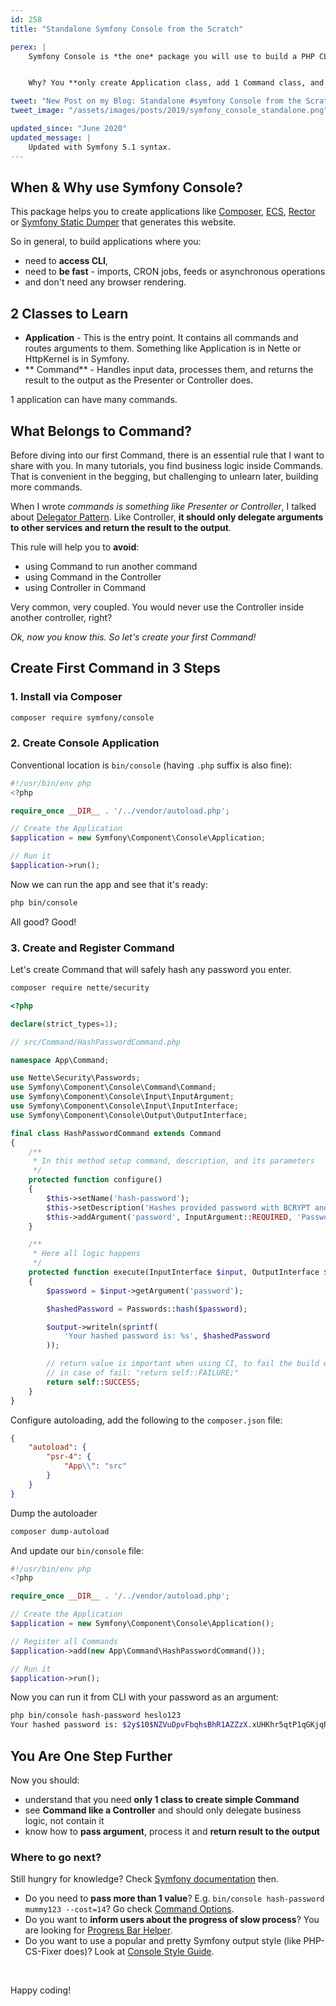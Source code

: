 ```yaml
---
id: 258
title: "Standalone Symfony Console from the Scratch"

perex: |
    Symfony Console is *the one* package you will use to build a PHP CLI app. It's one of the easiest Symfony components.


    Why? You **only create Application class, add 1 Command class, and you are ready to go**.

tweet: "New Post on my Blog: Standalone #symfony Console from the Scratch"
tweet_image: "/assets/images/posts/2019/symfony_console_standalone.png"

updated_since: "June 2020"
updated_message: |
    Updated with Symfony 5.1 syntax.
---
```


## When & Why use Symfony Console?

This package helps you to create applications like [Composer](https://github.com/composer/composer), [ECS](https://github.com/symplify/easy-coding-standard), [Rector](https://github.com/rectorphp/rector) or [Symfony Static Dumper](https://github.com/symplify/symfony-static-dumper) that generates this website.

So in general, to build applications where you:

- need to **access CLI**,
- need to **be fast** - imports, CRON jobs, feeds or asynchronous operations
- and don't need any browser rendering.

## 2 Classes to Learn

- **Application** - This is the entry point. It contains all commands and routes arguments to them. Something like Application is in Nette or HttpKernel is in Symfony.
- ** Command** - Handles input data, processes them, and returns the result to the output as the Presenter or Controller does.

1 application can have many commands.

## What Belongs to Command?

Before diving into our first Command, there is an essential rule that I want to share with you. In many tutorials, you find business logic inside Commands. That is convenient in the begging, but challenging to unlearn later, building more commands.

When I wrote *commands is something like Presenter or Controller*, I talked about [Delegator Pattern](/blog/2018/01/08/clean-and-decoupled-controllers-commands-and-event-subscribers-once-and-for-all-with-delegator-pattern/). Like Controller, **it should only delegate arguments to other services and return the result to the output**.

This rule will help you to **avoid**:

- using Command to run another command
- using Command in the Controller
- using Controller in Command

Very common, very coupled. You would never use the Controller inside another controller, right?

*Ok, now you know this. So let's create your first Command!*


## Create First Command in 3 Steps

### 1. Install via Composer

```bash
composer require symfony/console
```

### 2. Create Console Application

Conventional location is `bin/console` (having `.php` suffix is also fine):

```php
#!/usr/bin/env php
<?php

require_once __DIR__ . '/../vendor/autoload.php';

// Create the Application
$application = new Symfony\Component\Console\Application;

// Run it
$application->run();
```

Now we can run the app and see that it's ready:

```bash
php bin/console
```

All good? Good!

### 3. Create and Register Command

Let's create Command that will safely hash any password you enter.

```bash
composer require nette/security
```

```php
<?php

declare(strict_types=1);

// src/Command/HashPasswordCommand.php

namespace App\Command;

use Nette\Security\Passwords;
use Symfony\Component\Console\Command\Command;
use Symfony\Component\Console\Input\InputArgument;
use Symfony\Component\Console\Input\InputInterface;
use Symfony\Component\Console\Output\OutputInterface;

final class HashPasswordCommand extends Command
{
    /**
     * In this method setup command, description, and its parameters
     */
    protected function configure()
    {
        $this->setName('hash-password');
        $this->setDescription('Hashes provided password with BCRYPT and prints to output.');
        $this->addArgument('password', InputArgument::REQUIRED, 'Password to be hashed.');
    }

    /**
     * Here all logic happens
     */
    protected function execute(InputInterface $input, OutputInterface $output)
    {
        $password = $input->getArgument('password');

        $hashedPassword = Passwords::hash($password);

        $output->writeln(sprintf(
            'Your hashed password is: %s', $hashedPassword
        ));

        // return value is important when using CI, to fail the build when the command fails
        // in case of fail: "return self::FAILURE;"
        return self::SUCCESS;
    }
}
```

Configure autoloading, add the following to the `composer.json` file:

```json
{
    "autoload": {
        "psr-4": {
            "App\\": "src"
        }
    }
}
```

Dump the autoloader

```bash
composer dump-autoload
```

And update our `bin/console` file:

```php
#!/usr/bin/env php
<?php

require_once __DIR__ . '/../vendor/autoload.php';

// Create the Application
$application = new Symfony\Component\Console\Application();

// Register all Commands
$application->add(new App\Command\HashPasswordCommand());

// Run it
$application->run();
```

Now you can run it from CLI with your password as an argument:

```bash
php bin/console hash-password heslo123
Your hashed password is: $2y$10$NZVuDpvFbqhsBhR1AZZzX.xUHKhr5qtP1qGKjqRM4S9Xakxn1Xgy2
```

## You Are One Step Further

Now you should:

- understand that you need **only 1 class to create simple Command**
- see **Command like a Controller** and should only delegate business logic, not contain it
- know how to **pass argument**, process it and **return result to the output**

### Where to go next?

Still hungry for knowledge? Check [Symfony documentation](http://symfony.com/doc/current/components/console.html#learn-more) then.

- Do you need to **pass more than 1 value**? E.g. `bin/console hash-password mummy123 --cost=14`? Go check [Command Options](http://symfony.com/doc/current/console/input.html#using-command-options).
- Do you want to **inform users about the progress of slow process**? You are looking for [Progress Bar Helper](http://symfony.com/doc/current/components/console/helpers/progressbar.html).
- Do you want to use a popular and pretty Symfony output style (like PHP-CS-Fixer does)? Look at [Console Style Guide](https://symfony.com/blog/new-in-symfony-2-8-console-style-guide).

<br>

Happy coding!
